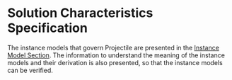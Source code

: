 # Solution Characteristics Specification

The instance models that govern Projectile are presented in the [Instance Model Section](). The information to understand the meaning of the instance models and their derivation is also presented, so that the instance models can be verified.